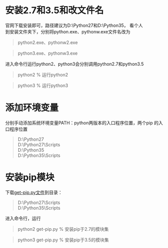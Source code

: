 # 安装2.7和3.5和改文件名

官网下载安装即可，路径建议为D:\Python27和D:\Python35， 看个人  
到安装文件夹下，分别将python.exe、pythonw.exe文件名改为

>python2.exe、pythonw2.exe 

>python3.exe、pythonw3.exe

进入命令行运行python2、python3会分别调用python2.7和python3.5

>python2 % 运行python2

>python3 % 运行python3

# 添加环境变量

分别手动添加系统环境变量PATH：python两版本的入口程序位置，两个pip 的入口程序位置

>D:\Python27  
>D:\Python27\Scripts  
>D:\Python35  
>D:\Python35\Scripts 

# 安装pip模块

下载[get-pip.py文件](https://bootstrap.pypa.io/get-pip.py)到目录：

>D:\Python27\Scripts  
>D:\Python35\Scripts

进入命令行，运行

>python2 get-pip.py % 安装pip于2.7的模块集

>python3 get-pip.py % 安装pip于3.5的模块集
